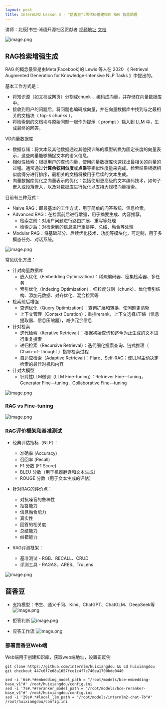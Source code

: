 ```yaml
---
layout: post
title: InternLM2 Lesson 3 - "茴香豆":零代码搭建你的 RAG 智能助理
---
```


讲师：北辰|书生·浦语开源社区贡献者
[视频地址](https://www.bilibili.com/video/BV1QA4m1F7t4/)
[文档](https://github.com/InternLM/Tutorial/blob/camp2/huixiangdou/readme.md)

![image.png](https://s2.loli.net/2024/04/10/glEjcirWQmBChUA.png)

## RAG检索增强生成
RAG 的概念最早是由Meta(Facebook)的 Lewis 等人在 2020 《 Retrieval Augmented Generation for Knowledge-Intensive NLP Tasks 》中提出的。

基本工作方式是：
- 将知识源（如文档或网页）分割成chunk ，编码成向量，并存储在向量数据库中。
- 接收到用户的问题后，将问题也编码成向量，并在向量数据库中找到与之最相关的文档块（ top-k chunks ）。
- 将检索到的文档块与原始问题一起作为提示（ prompt ）输入到 LLM 中，生成最终的回答。

VD向量数据库
- 数据存储：将文本及其他数据通过其他预训练的模型转换为固定长度的向量表示，这些向量能够捕捉文本的语义信息。
- 相似性检索：根据用户的查询向量，使用向量数据库快速找出最相关的向量的过程。通常通过**计算余弦相似度**或**点乘**等相似性度量来完成。检索结果根据相似度得分进行排序，最相关的文档将被用于后续的文本生成。
- 向量数据库优化之向量表示的优化：包括使用更高级的文本编码技术，如句子嵌入或段落嵌入，以及对数据库进行优化以支持大规模向量搜索。

目前有三种范式：
- Naive RAG：即最基本的工作方式，用于简单的问答系统、信息检索。
- Advanced RAG：在检索前后进行增强，用于摘要生成、内容推荐。
    - 检索之前：对用户问题进行路由扩展、重写等处理
    - 检索之后：对检索到的信息进行重排序、总结、融合等处理
- Modular RAG：将基础部分、后续优化技术、功能等模块化，可定制，用于多模态任务、对话系统。

![image.png](https://s2.loli.net/2024/04/10/Zye6GuIgJDUNK24.png)

常见优化方法：
- 针对向量数据库
    - 嵌入优化（Embedding Optimization）：稀疏编码器、密集检索器、多任务
    - 索引优化（Indexing Optimization）：细粒度分割（chunk）、优化索引结构、添加元数据、对齐优化、混合检索等
- 检索前后增强
    - 查询优化（Query Optimization）：查询扩展和转换，使问题更清晰
    - 上下文管理（Context Curation）：重排rerank，上下文选择/压缩（信息提取器、信息压缩器），减少冗余信息
- 针对检索
    - 迭代检索（Iterative Retrieval）：根据初始查询和迄今为止生成的文本进行重复搜索
    - 递归检索（Recursive Retrieval）：迭代细化搜索查询、链式推理（ Chain-of-Thought ）指导检索过程
    - 自适应检索（Adaptive Retrieval）：Flare、Self-RAG；使LLM主动决定检索的最佳时机和内容
- 针对大模型
    - 针对性LLM微调（LLM Fine-tuning）：Retriever Fine—tuning，Generator Fine—tuning，Collaborative Fine—tuning

![image.png](https://s2.loli.net/2024/04/10/5sKriGtBbhAcm18.png)

### RAG vs Fine-tuning

![image.png](https://s2.loli.net/2024/04/10/xiEM4ju5bK3JF9R.png)

### RAG评价框架和基准测试
- 经典评估指标（NLP）：
    - 准确率 (Accuracy)
    - 召回率 (Recall)
    - F1 分数 (F1 Score)
    - BLEU 分数（用于机器翻译和文本生成）
    - ROUGE 分数（用于文本生成的评估）

- 针对RAG的评价点：
    - 对抗噪音的鲁棒性
    - 拒答能力
    - 信息融合能力
    - 真实性
    - 回答的相关度
    - 总结能力
    - 纠错能力

- RAG评测框架：
    - 基准测试 - RGB、RECALL、CRUD
    - 评测工具 - RAGAS、ARES、TruLens

![image.png](https://s2.loli.net/2024/04/10/WUiozf2vLjg5Em7.png)

## 茴香豆
- 支持模型：书生、通义千问、Kimi、ChatGPT、ChatGLM、DeepSeek等
![image.png](https://s2.loli.net/2024/04/10/h2tauIzMUv5rXZg.png)

- 拒答判断
![image.png](https://s2.loli.net/2024/04/10/lzUBDEm2LskRqo8.png)

- 应答工作流
![image.png](https://s2.loli.net/2024/04/10/JQMOfj1WtP2VvNn.png)

### 部署茴香豆Web端
Web端用于创建知识库，获取web端地址，设置正反例

```
git clone https://github.com/internlm/huixiangdou && cd huixiangdou
git checkout 447c6f7e68a1657fce1c4f7c740ea1700bde0440

sed -i '6s#.*#embedding_model_path = "/root/models/bce-embedding-base_v1"#' /root/huixiangdou/config.ini
sed -i '7s#.*#reranker_model_path = "/root/models/bce-reranker-base_v1"#' /root/huixiangdou/config.ini
sed -i '29s#.*#local_llm_path = "/root/models/internlm2-chat-7b"#' /root/huixiangdou/config.ini
```